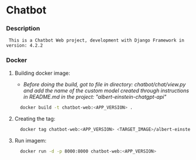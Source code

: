 # Chatbot

### Description
     This is a Chatbot Web project, development with Django Framework in version: 4.2.2

### Docker

1. Building docker image:
   - <em> Before doing the build, got to file in directory: chatbot/chat/view.py and add the name of the custom model created through instructions in README.md in the project: "albert-einstein-chatgpt-api"</em> 
       
    ```bash
      docker build -t chatbot-web:<APP_VERSION> .
    ```

2. Creating the tag:

    ```bash
      docker tag chatbot-web:<APP_VERSION> <TARGET_IMAGE>/albert-einstein-chatbot-web:<APP_VERSION>
    ```

3. Run imagem:

    ```bash
      docker run -d -p 8000:8000 chatbot-web:<APP_VERSION>
    ```
